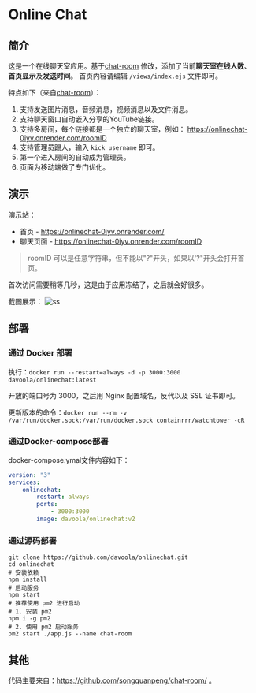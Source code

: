 
# Online Chat

## 简介
这是一个在线聊天室应用。基于[chat-room](https://github.com/songquanpeng/chat-room/) 修改，添加了当前**聊天室在线人数**、**首页显示**及**发送时间**。
首页内容请编辑 `/views/index.ejs` 文件即可。

特点如下（来自[chat-room](https://github.com/songquanpeng/chat-room/)）：
1. 支持发送图片消息，音频消息，视频消息以及文件消息。
2. 支持聊天窗口自动嵌入分享的YouTube链接。
3. 支持多房间，每个链接都是一个独立的聊天室，例如： https://onlinechat-0iyv.onrender.com/roomID
4. 支持管理员踢人，输入 `kick username` 即可。
5. 第一个进入房间的自动成为管理员。
6. 页面为移动端做了专门优化。

## 演示

演示站： 
- 首页 - https://onlinechat-0iyv.onrender.com/
- 聊天页面 - https://onlinechat-0iyv.onrender.com/roomID
> roomID 可以是任意字符串，但不能以"?"开头，如果以'?"开头会打开首页。

首次访问需要稍等几秒，这是由于应用冻结了，之后就会好很多。

截图展示：
![ss](https://github.com/davoola/onlinechat/assets/5195440/11f259ae-b0bc-4f4b-b6d5-e5fa8d90fb07)


## 部署

### 通过 Docker 部署
执行：`docker run --restart=always -d -p 3000:3000 davoola/onlinechat:latest`

开放的端口号为 3000，之后用 Nginx 配置域名，反代以及 SSL 证书即可。

更新版本的命令：`docker run --rm -v /var/run/docker.sock:/var/run/docker.sock containrrr/watchtower -cR`

### 通过Docker-compose部署
docker-compose.ymal文件内容如下：
```yml
version: "3"
services:
    onlinechat:
        restart: always
        ports:
            - 3000:3000
        image: davoola/onlinechat:v2
```

### 通过源码部署
```shell script
git clone https://github.com/davoola/onlinechat.git
cd onlinechat
# 安装依赖
npm install
# 启动服务
npm start
# 推荐使用 pm2 进行启动
# 1. 安装 pm2
npm i -g pm2
# 2. 使用 pm2 启动服务
pm2 start ./app.js --name chat-room
```

## 其他
代码主要来自：https://github.com/songquanpeng/chat-room/ 。
